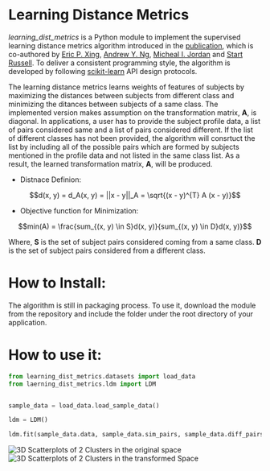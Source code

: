 Learning Distance Metrics
=========================
*learning_dist_metrics* is a Python module to implement the supervised learning distance metrics algorithm introduced in 
the [publication](http://ai.stanford.edu/~ang/papers/nips02-metric.pdf), which is co-authored by [Eric P. Xing](), [Andrew Y. Ng](), [Micheal I. Jordan]() and [Start Russell](). To deliver a consistent programming style, the algorithm is developed by following [scikit-learn](http://orbi.ulg.ac.be/bitstream/2268/154357/1/paper.pdf) API design protocols.

The learning distance metrics learns weights of features of subjects by maximizing the distances between subjects from different class and minimizing the ditances between subjects of a same class. The implemented version makes assumption on the transformation matrix, **A**, is diagonal. In applications, a user has to provide the subject profile data, a list of pairs considered same and a list of pairs considered different. If the list of different classes has not been provided, the algorithm will consrtuct the list by including all of the possible pairs which are formed by subjects mentioned in the profile data and not listed in the same class list. As a result, the learned transformation matrix, **A**, will be produced.

* Distnace Definion:
```math
d(x, y) = d_A(x, y) = ||x - y||_A = \sqrt{(x - y)^{T} A (x - y)}
```
* Objective function for Minimization:
```math
min(A) = \frac{sum_{(x, y) \in S}d(x, y)}{sum_{(x, y) \in D}d(x, y)}
```
Where, **S** is the set of subject pairs considered coming from a same class. **D** is the set of subject pairs considered from a different class.



How to Install: 
===============
The algorithm is still in packaging process. To use it, download the module from the repository and include the folder under the root directory of your application.


How to use it:
==============
```python
from learning_dist_metrics.datasets import load_data
from laerning_dist_metrics.ldm import LDM


sample_data = load_data.load_sample_data()

ldm = LDM() 

ldm.fit(sample_data.data, sample_data.sim_pairs, sample_data.diff_pairs)
```
![3D Scatterplots of 2 Clusters in the original space](/images/2clusters_3d_origin.png)
![3D Scatterplots of 2 Clusters in the transformed Space](/images/2clusters_3d_fitted.png)